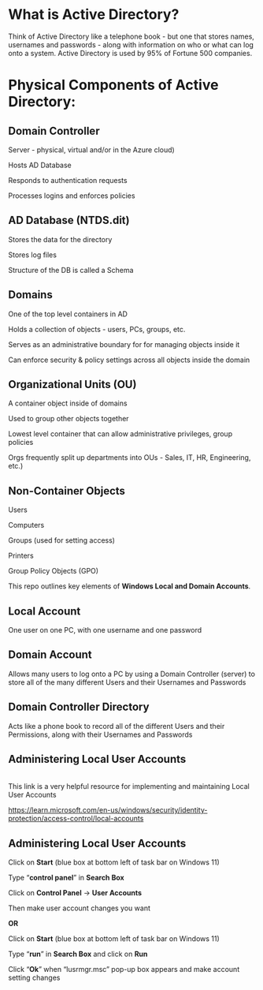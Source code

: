 <h1>What is Active Directory?</h1>
Think of Active Directory like a telephone book - but one that stores names, usernames and passwords - along with information on who or what can log onto a system.
Active Directory is used by 95% of Fortune 500 companies.

<h1>Physical Components of Active Directory:</h1>
	<h2>Domain Controller</h2>
		<p></p>Server - physical, virtual and/or in the Azure cloud)</p>
		<p>Hosts AD Database</p>
		<p>Responds to authentication requests</p>
		<p>Processes logins and enforces policies</p>
	<h2>AD Database (NTDS.dit)</H2>
		<p>Stores the data for the directory</p>
		<p>Stores log files</p>
		<p>Structure of the DB is called a Schema</p>
<H2>Domains</H2>
	<p>One of the top level containers in AD</p>
	<p>Holds a collection of objects - users, PCs, groups, etc.</p>
	<p>Serves as an administrative boundary for for managing objects inside it</p>
	<p>Can enforce security & policy settings across all objects inside the domain</p>
<H2>Organizational Units (OU)</H2>
	<p>A container object inside of domains</p>
	<p>Used to group other objects together</p>
	<p>Lowest level container that can allow administrative privileges, group policies</p>
	<p>Orgs frequently split up departments into OUs - Sales, IT, HR, Engineering, etc.)</p>
<H2>Non-Container Objects</H2>
	<p>Users</p>
	<p>Computers</p>
	<p>Groups (used for setting access)</p>
	<p>Printers</p>
	<p>Group Policy Objects (GPO)</p>


This repo outlines key elements of <b>Windows Local and Domain Accounts</b>.<br/>
	<h2>Local Account</h2> 
 		One user on one PC, with one username and one password</h2>
	<h2>Domain Account</h2> 
 		Allows many users to log onto a PC by using a Domain Controller (server) to store all of the many different Users and their Usernames and Passwords</h2>
	<h2>Domain Controller Directory</h2> 
 		Acts like a phone book to record all of the different Users and their Permissions, along with their Usernames and Passwords</h2>
	<h2>Administering Local User Accounts</h2>	
 		This link is a very helpful resource for implementing and maintaining Local User Accounts</h2>
   		<p>https://learn.microsoft.com/en-us/windows/security/identity-protection/access-control/local-accounts</p>
	<h2>Administering Local User Accounts</h2>
		<p>Click on <b>Start</b> (blue box at bottom left of task bar on Windows 11)</p>
		<p>Type “<b>control panel</b>” in <b>Search Box</b></p>
		<p>Click on <b>Control Panel</b> -> <b>User Accounts</b></p>
		<p>Then make user account changes you want</p>
    	<b><p>OR</b></p>
		<p>Click on <b>Start</b> (blue box at bottom left of task bar on Windows 11)</p>
		<p>Type “<b>run</b>” in <b>Search Box</b> and click on <b>Run</b></p>
		<p>Click “<b>Ok</b>” when “lusrmgr.msc” pop-up box appears and make account setting changes</p>
